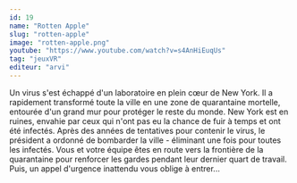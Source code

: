 ```yaml
---
id: 19
name: "Rotten Apple"
slug: "rotten-apple"
image: "rotten-apple.png"
youtube: "https://www.youtube.com/watch?v=s4AnHiEuqUs"
tag: "jeuxVR"
editeur: "arvi"
---
```


Un virus s'est échappé d'un laboratoire en plein cœur de New York. Il a rapidement transformé toute la ville en une zone de quarantaine mortelle, entourée d'un grand mur pour protéger le reste du monde. New York est en ruines, envahie par ceux qui n'ont pas eu la chance de fuir à temps et ont été infectés. Après des années de tentatives pour contenir le virus, le président a ordonné de bombarder la ville - éliminant une fois pour toutes les infectés. Vous et votre équipe êtes en route vers la frontière de la quarantaine pour renforcer les gardes pendant leur dernier quart de travail. Puis, un appel d'urgence inattendu vous oblige à entrer...
